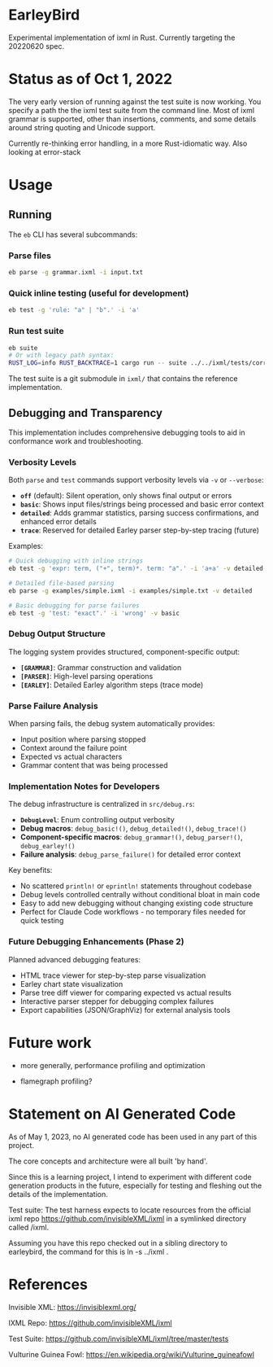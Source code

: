 # EarleyBird
Experimental implementation of ixml in Rust. Currently targeting the 20220620 spec.

# Status as of Oct 1, 2022

The very early version of running against the test suite is now working. You specify a path the the ixml test suite from the command line. Most of ixml grammar is supported, other than insertions, comments, and some details around string quoting and Unicode support.

Currently re-thinking error handling, in a more Rust-idiomatic way. Also looking at error-stack


# Usage

## Running

The `eb` CLI has several subcommands:

### Parse files

```bash
eb parse -g grammar.ixml -i input.txt
```

### Quick inline testing (useful for development)

```bash
eb test -g 'rule: "a" | "b".' -i 'a'
```

### Run test suite

```bash
eb suite
# Or with legacy path syntax:
RUST_LOG=info RUST_BACKTRACE=1 cargo run -- suite ../../ixml/tests/correct/test-catalog.xml
```

The test suite is a git submodule in `ixml/` that contains the reference implementation.

## Debugging and Transparency

This implementation includes comprehensive debugging tools to aid in conformance work and troubleshooting.

### Verbosity Levels

Both `parse` and `test` commands support verbosity levels via `-v` or `--verbose`:

- **`off`** (default): Silent operation, only shows final output or errors
- **`basic`**: Shows input files/strings being processed and basic error context
- **`detailed`**: Adds grammar statistics, parsing success confirmations, and enhanced error details  
- **`trace`**: Reserved for detailed Earley parser step-by-step tracing (future)

Examples:
```bash
# Quick debugging with inline strings
eb test -g 'expr: term, ("+", term)*. term: "a".' -i 'a+a' -v detailed

# Detailed file-based parsing
eb parse -g examples/simple.ixml -i examples/simple.txt -v detailed

# Basic debugging for parse failures
eb test -g 'test: "exact".' -i 'wrong' -v basic
```

### Debug Output Structure

The logging system provides structured, component-specific output:

- **`[GRAMMAR]`**: Grammar construction and validation
- **`[PARSER]`**: High-level parsing operations  
- **`[EARLEY]`**: Detailed Earley algorithm steps (trace mode)

### Parse Failure Analysis

When parsing fails, the debug system automatically provides:
- Input position where parsing stopped
- Context around the failure point
- Expected vs actual characters
- Grammar content that was being processed

### Implementation Notes for Developers

The debug infrastructure is centralized in `src/debug.rs`:

- **`DebugLevel`**: Enum controlling output verbosity
- **Debug macros**: `debug_basic!()`, `debug_detailed!()`, `debug_trace!()`
- **Component-specific macros**: `debug_grammar!()`, `debug_parser!()`, `debug_earley!()`
- **Failure analysis**: `debug_parse_failure()` for detailed error context

Key benefits:
- No scattered `println!` or `eprintln!` statements throughout codebase
- Debug levels controlled centrally without conditional bloat in main code
- Easy to add new debugging without changing existing code structure
- Perfect for Claude Code workflows - no temporary files needed for quick testing

### Future Debugging Enhancements (Phase 2)

Planned advanced debugging features:
- HTML trace viewer for step-by-step parse visualization
- Earley chart state visualization
- Parse tree diff viewer for comparing expected vs actual results
- Interactive parser stepper for debugging complex failures
- Export capabilities (JSON/GraphViz) for external analysis tools

# Future work

* more generally, performance profiling and optimization

* flamegraph profiling?

# Statement on AI Generated Code

As of May 1, 2023, no AI generated code has been used in any part of this project.

The core concepts and architecture were all built 'by hand'.

Since this is a learning project, I intend to experiment with different code generation products in the future, especially for testing and fleshing out the details of the implementation.

Test suite:
The test harness expects to locate resources from the official ixml repo
https://github.com/invisibleXML/ixml
in a symlinked directory called /ixml.

Assuming you have this repo checked out in a sibling directory to earleybird,
the command for this is
    ln -s ../ixml .


# References

Invisible XML: https://invisiblexml.org/

IXML Repo: https://github.com/invisibleXML/ixml

Test Suite: https://github.com/invisibleXML/ixml/tree/master/tests

Vulturine Guinea Fowl: https://en.wikipedia.org/wiki/Vulturine_guineafowl